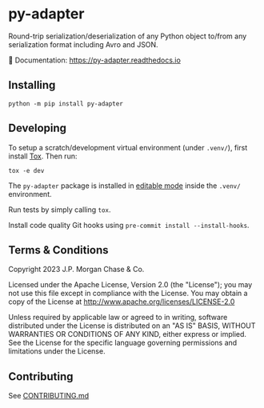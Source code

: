 # py-adapter

Round-trip serialization/deserialization of any Python object to/from any serialization format including Avro and JSON.

:blue_book: Documentation: https://py-adapter.readthedocs.io


## Installing

```shell
python -m pip install py-adapter
```

## Developing

To setup a scratch/development virtual environment (under `.venv/`), first install [Tox][].
Then run:

```shell
tox -e dev
```

The `py-adapter` package is installed in [editable mode][] inside the `.venv/` environment.

Run tests by simply calling `tox`.

Install code quality Git hooks using `pre-commit install --install-hooks`.


## Terms & Conditions

Copyright 2023 J.P. Morgan Chase & Co.

Licensed under the Apache License, Version 2.0 (the "License"); you may not use this file except in compliance with
the License. You may obtain a copy of the License at http://www.apache.org/licenses/LICENSE-2.0

Unless required by applicable law or agreed to in writing, software distributed under the License is distributed on an
"AS IS" BASIS, WITHOUT WARRANTIES OR CONDITIONS OF ANY KIND, either express or implied. See the License for the
specific language governing permissions and limitations under the License.


## Contributing

See [CONTRIBUTING.md][]


[Tox]:                  https://tox.wiki
[editable mode]:        https://pip.pypa.io/en/stable/cli/pip_install/#cmdoption-e
[CONTRIBUTING.md]:      https://github.com/jpmorganchase/.github/blob/main/CONTRIBUTING.md
